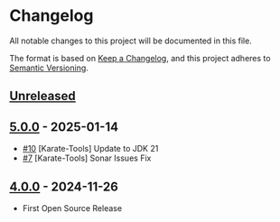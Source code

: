 # Changelog

All notable changes to this project will be documented in this file.

The format is based on [Keep a Changelog](https://keepachangelog.com/en/1.0.0/),
and this project adheres to [Semantic Versioning](https://semver.org/spec/v2.0.0.html).

## [Unreleased]

## [5.0.0] - 2025-01-14

- [#10](https://github.com/InditexTech/karatetools-oss/issues/10) \[Karate-Tools] Update to JDK 21
- [#7](https://github.com/InditexTech/karatetools-oss/issues/7) \[Karate-Tools] Sonar Issues Fix

## [4.0.0] - 2024-11-26

- First Open Source Release

[Unreleased]: https://github.com/InditexTech/karatetools-oss/compare/5.0.0...HEAD

[5.0.0]: https://github.com/InditexTech/karatetools-oss/compare/4.0.0...5.0.0

[4.0.0]: https://github.com/InditexTech/karatetools-oss/releases/tag/4.0.0
